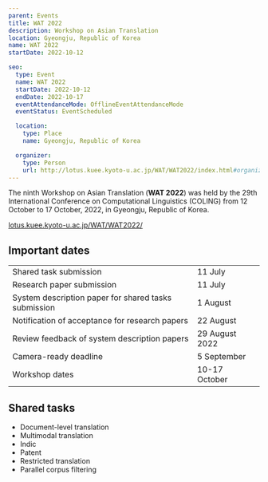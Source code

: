 ```yaml
---
parent: Events
title: WAT 2022
description: Workshop on Asian Translation
location: Gyeongju, Republic of Korea
name: WAT 2022
startDate: 2022-10-12

seo:
  type: Event
  name: WAT 2022
  startDate: 2022-10-12
  endDate: 2022-10-17
  eventAttendanceMode: OfflineEventAttendanceMode
  eventStatus: EventScheduled

  location:
    type: Place
    name: Gyeongju, Republic of Korea

  organizer:
    type: Person
    url: http://lotus.kuee.kyoto-u.ac.jp/WAT/WAT2022/index.html#organizers.html
---
```


The ninth Workshop on Asian Translation (**WAT 2022**) was held by the 29th International Conference on Computational Linguistics (COLING) from 12 October to 17 October, 2022, in Gyeongju, Republic of Korea.

[lotus.kuee.kyoto-u.ac.jp/WAT/WAT2022/](http://lotus.kuee.kyoto-u.ac.jp/WAT/WAT2022/)

## Important dates

|     |     |
| --- | --- |
| Shared task submission | 11 July |
| Research paper submission | 11 July |
| System description paper for shared tasks submission | 1 August |
| Notification of acceptance for research papers | 22 August |
| Review feedback of system description papers | 29 August 2022	|
| Camera-ready deadline | 5 September |
| Workshop dates | 10-17 October |

## Shared tasks

- Document-level translation
- Multimodal translation
- Indic
- Patent
- Restricted translation
- Parallel corpus filtering
